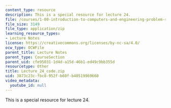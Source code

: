 ```yaml
---
content_type: resource
description: This is a special resource for lecture 24.
file: /courses/1-00-introduction-to-computers-and-engineering-problem-solving-spring-2012/3873c23cfbc8952fb60fb40519969660_Lecture_24_code.zip
file_size: 3149
file_type: application/zip
learning_resource_types:
- Lecture Notes
license: https://creativecommons.org/licenses/by-nc-sa/4.0/
ocw_type: OCWFile
parent_title: Lecture Notes
parent_type: CourseSection
parent_uid: cfe95031-1d4d-a15d-46b1-ed49c9bb355d
resourcetype: Other
title: Lecture_24_code.zip
uid: 3873c23c-fbc8-952f-b60f-b40519969660
video_metadata:
  youtube_id: null
---
```

This is a special resource for lecture 24.